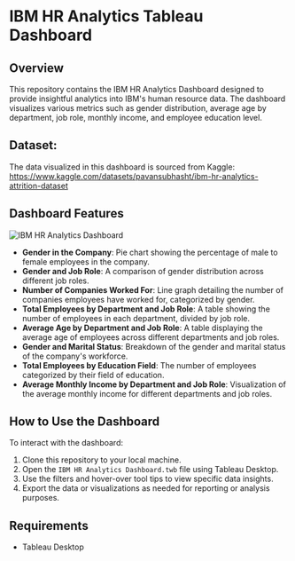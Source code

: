 # IBM HR Analytics Tableau Dashboard

## Overview
This repository contains the IBM HR Analytics Dashboard designed to provide insightful analytics into IBM's human resource data. The dashboard visualizes various metrics such as gender distribution, average age by department, job role, monthly income, and employee education level.

## Dataset: 
The data visualized in this dashboard is sourced from Kaggle: https://www.kaggle.com/datasets/pavansubhasht/ibm-hr-analytics-attrition-dataset
## Dashboard Features

![IBM HR Analytics Dashboard](https://github.com/radhikaganesh29/IBM-HR-Analytics-Tableau-Dashboard/assets/158646026/949556ed-68c8-4c99-b91f-986df185ba3f)

- **Gender in the Company**: Pie chart showing the percentage of male to female employees in the company.
- **Gender and Job Role**: A comparison of gender distribution across different job roles.
- **Number of Companies Worked For**: Line graph detailing the number of companies employees have worked for, categorized by gender.
- **Total Employees by Department and Job Role**: A table showing the number of employees in each department, divided by job role.
- **Average Age by Department and Job Role**: A table displaying the average age of employees across different departments and job roles.
- **Gender and Marital Status**: Breakdown of the gender and marital status of the company's workforce.
- **Total Employees by Education Field**: The number of employees categorized by their field of education.
- **Average Monthly Income by Department and Job Role**: Visualization of the average monthly income for different departments and job roles.

## How to Use the Dashboard
To interact with the dashboard:
1. Clone this repository to your local machine.
2. Open the `IBM HR Analytics Dashboard.twb` file using Tableau Desktop.
3. Use the filters and hover-over tool tips to view specific data insights.
4. Export the data or visualizations as needed for reporting or analysis purposes.

## Requirements
- Tableau Desktop 

